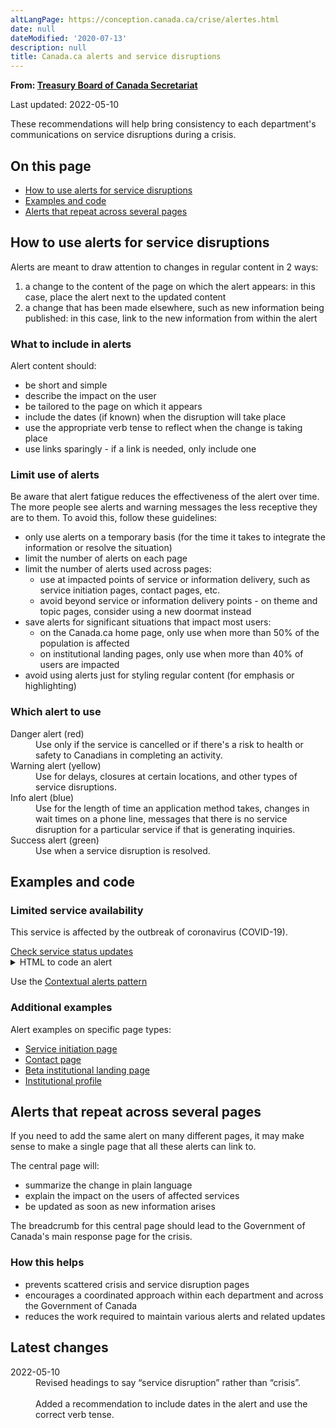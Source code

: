 ```yaml
---
altLangPage: https://conception.canada.ca/crise/alertes.html
date: null
dateModified: '2020-07-13'
description: null
title: Canada.ca alerts and service disruptions
---
```



<div>
 <p class="gc-byline mrgn-bttm-0">
  <strong>
   From:
   <a href="https://www.canada.ca/en/treasury-board-secretariat.html">
    Treasury Board of Canada Secretariat
   </a>
  </strong>
 </p>
 <p class="small">
  Last updated: 2022-05-10
 </p>
 <p>
  These recommendations will help bring consistency to each department's communications on service disruptions during a crisis.
 </p>
 <section>
  <h2>
   On this page
  </h2>
  <ul>
   <li>
    <a href="#alerts">
     How to use alerts for service disruptions
    </a>
   </li>
   <li>
    <a href="#examples">
     Examples and code
    </a>
   </li>
   <li>
    <a href="#dep-page">
     Alerts that repeat across several pages
    </a>
   </li>
  </ul>
 </section>
 <section>
  <h2 id="alerts">
   How to use alerts for service disruptions
  </h2>
  <p>
   Alerts are meant to draw attention to changes in regular content in 2 ways:
  </p>
  <ol>
   <li>
    a change to the content of the page on which the alert appears: in this case, place the alert next to the updated content
   </li>
   <li>
    a change that has been made elsewhere, such as new information being published: in this case, link to the new information from within the alert
   </li>
  </ol>
  <h3>
   What to include in alerts
  </h3>
  <p>
   Alert content should:
  </p>
  <ul>
   <li>
    be short and simple
   </li>
   <li>
    describe the impact on the user
   </li>
   <li>
    be tailored to the page on which it appears
   </li>
   <li>
    include the dates (if known) when the disruption will take place
   </li>
   <li>
    use the appropriate verb tense to reflect when the change is taking place
   </li>
   <li>
    use links sparingly - if a link is needed, only include one
   </li>
  </ul>
  <h3>
   Limit use of alerts
  </h3>
  <p>
   Be aware that alert fatigue reduces the effectiveness of the alert over time. The more people see alerts and warning messages the less receptive they are to them. To avoid this, follow these guidelines:
  </p>
  <ul>
   <li>
    only use alerts on a temporary basis (for the time it takes to integrate the information or resolve the situation)
   </li>
   <li>
    limit the number of alerts on each page
   </li>
   <li>
    limit the number of alerts used across pages:
    <ul>
     <li>
      use at impacted points of service or information delivery, such as service initiation pages, contact pages, etc.
     </li>
     <li>
      avoid beyond service or information delivery points - on theme and topic pages, consider using a new doormat instead
     </li>
    </ul>
   </li>
   <li>
    save alerts for significant situations that impact most users:
    <ul>
     <li>
      on the Canada.ca home page, only use when more than 50% of the population is affected
     </li>
     <li>
      on institutional landing pages, only use when more than 40% of users are impacted
     </li>
    </ul>
   </li>
   <li>
    avoid using alerts just for styling regular content (for emphasis or highlighting)
   </li>
  </ul>
  <section>
   <h3>
    Which alert to use
   </h3>
   <dl class="dl-horizontal">
    <dt>
     Danger alert (red)
    </dt>
    <dd>
     Use only if the service is cancelled or if there's a risk to health or safety to Canadians in completing an activity.
    </dd>
    <dt>
     Warning alert (yellow)
    </dt>
    <dd>
     Use for delays, closures at certain locations, and other types of service disruptions.
    </dd>
    <dt>
     Info alert (blue)
    </dt>
    <dd>
     Use for the length of time an application method takes, changes in wait times on a phone line, messages that there is no service disruption for a particular service if that is generating inquiries.
    </dd>
    <dt>
     Success alert (green)
    </dt>
    <dd>
     Use when a service disruption is resolved.
    </dd>
   </dl>
  </section>
  <h2 id="examples">
   Examples and code
  </h2>
  <div class="well">
   <section class="alert alert-warning">
    <h3>
     Limited service availability
    </h3>
    <p>
     This service is affected by the outbreak of coronavirus (COVID-19).
    </p>
    <a href="#">
     Check service status updates
    </a>
   </section>
  </div>
  <details>
   <summary>
    HTML to code an alert
   </summary>
   <p>
    Code:
   </p>
   <pre class="prettyprint"><code>&lt;section class="alert alert-warning"&gt;
	&lt;h3&gt;Limited service availability&lt;/h3&gt;
	&lt;p&gt;This service is affected by the outbreak of coronavirus (COVID-19).&lt;/p&gt;
	&lt;a href="#"&gt;Check service status updates&lt;/a&gt;&lt;/p&gt;
&lt;/section&gt;</code></pre>
   <p>
    Change the "alert-warning" class to "alert-info", "alert-danger" or "alert-success" based on the type of alert needed.
   </p>
  </details>
  <p>
   Use the
   <a href="https://design.canada.ca/common-design-patterns/contextual-alerts.html">
    Contextual alerts pattern
   </a>
  </p>
  <h3>
   Additional examples
  </h3>
  <p>
   Alert examples on specific page types:
  </p>
  <ul>
   <li>
    <a href="https://design.canada.ca/alerts/alerts-sit.html">
     Service initiation page
    </a>
   </li>
   <li>
    <a href="https://design.canada.ca/alerts/alerts-contact.html">
     Contact page
    </a>
   </li>
   <li>
    <a href="https://design.canada.ca/alerts/alerts-ilp.html">
     Beta institutional landing page
    </a>
   </li>
   <li>
    <a href="https://design.canada.ca/alerts/alerts-stable-ip.html">
     Institutional profile
    </a>
   </li>
  </ul>
 </section>
 <section>
  <h2 id="dep-page">
   Alerts that repeat across several pages
  </h2>
  <p>
   If you need to add the same alert on many different pages, it may make sense to make a single page that all these alerts can link to.
  </p>
  <p>
   The central page will:
  </p>
  <ul>
   <li>
    summarize the change in plain language
   </li>
   <li>
    explain the impact on the users of affected services
   </li>
   <li>
    be updated as soon as new information arises
   </li>
  </ul>
  <p>
   The breadcrumb for this central page should lead to the Government of Canada's main response page for the crisis.
  </p>
  <h3>
   How this helps
  </h3>
  <ul>
   <li>
    prevents scattered crisis and service disruption pages
   </li>
   <li>
    encourages a coordinated approach within each department and across the Government of Canada
   </li>
   <li>
    reduces the work required to maintain various alerts and related updates
   </li>
  </ul>
 </section>
 <h2 id="latest">
  Latest changes
 </h2>
 <section>
  <dl class="dl-horizontal">
   <dt>
    <time class="link-muted" datetime="2022-05-10">
     2022-05-10
    </time>
   </dt>
   <dd>
    Revised headings to say “service disruption” rather than “crisis”.
    <br/>
    <br/>
    Added a recommendation to include dates in the alert and use the correct verb tense.
   </dd>
  </dl>
 </section>
</div>


